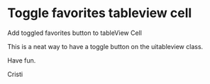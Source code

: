 Toggle favorites tableview cell
======================

Add toggled favorites button to tableView Cell

This is a neat way to have a toggle button on the uitableview class.

Have fun.

Cristi
